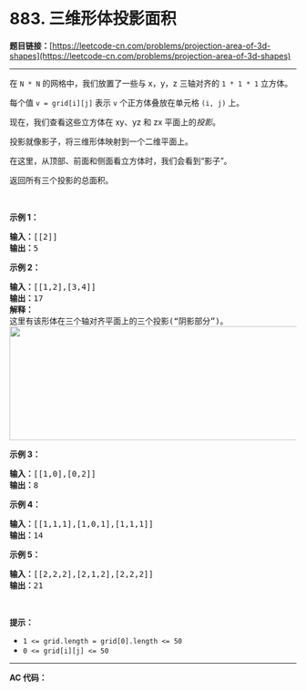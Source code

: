 # 883. 三维形体投影面积

**题目链接：**[https://leetcode-cn.com/problems/projection-area-of-3d-shapes](https://leetcode-cn.com/problems/projection-area-of-3d-shapes)

---

<div class="content__1Y2H">
 <div class="notranslate">
  <p>在&nbsp;<code>N&nbsp;*&nbsp;N</code>&nbsp;的网格中，我们放置了一些与 x，y，z 三轴对齐的&nbsp;<code>1 * 1 * 1</code>&nbsp;立方体。</p> 
  <p>每个值&nbsp;<code>v = grid[i][j]</code>&nbsp;表示 <code>v</code>&nbsp;个正方体叠放在单元格&nbsp;<code>(i, j)</code>&nbsp;上。</p> 
  <p>现在，我们查看这些立方体在 xy、yz&nbsp;和 zx&nbsp;平面上的<em>投影</em>。</p> 
  <p>投影就像影子，将三维形体映射到一个二维平面上。</p> 
  <p>在这里，从顶部、前面和侧面看立方体时，我们会看到“影子”。</p> 
  <p>返回所有三个投影的总面积。</p> 
  <p>&nbsp;</p> 
  <ul> 
  </ul> 
  <ul> 
  </ul> 
  <ul> 
  </ul> 
  <ul> 
  </ul> 
  <p><strong>示例 1：</strong></p> 
  <pre class="language-text"><strong>输入：</strong>[[2]]
<strong>输出：</strong>5
</pre> 
  <p><strong>示例 2：</strong></p> 
  <pre class="language-text"><strong>输入：</strong>[[1,2],[3,4]]
<strong>输出：</strong>17
<strong>解释：</strong>
这里有该形体在三个轴对齐平面上的三个投影(“阴影部分”)。
<img style="height: 200px; width: 749px;" src="/uploads/2018/08/02/shadow.png" alt="">
</pre> 
  <p><strong>示例 3：</strong></p> 
  <pre class="language-text"><strong>输入：</strong>[[1,0],[0,2]]
<strong>输出：</strong>8
</pre> 
  <p><strong>示例 4：</strong></p> 
  <pre class="language-text"><strong>输入：</strong>[[1,1,1],[1,0,1],[1,1,1]]
<strong>输出：</strong>14
</pre> 
  <p><strong>示例 5：</strong></p> 
  <pre class="language-text"><strong>输入：</strong>[[2,2,2],[2,1,2],[2,2,2]]
<strong>输出：</strong>21
</pre> 
  <p>&nbsp;</p> 
  <p><strong>提示：</strong></p> 
  <ul> 
   <li><code>1 &lt;= grid.length = grid[0].length&nbsp;&lt;= 50</code></li> 
   <li><code>0 &lt;= grid[i][j] &lt;= 50</code></li> 
  </ul> 
 </div>
</div>

---

**AC 代码：**

```java

```